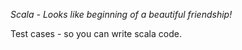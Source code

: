 *Scala - Looks like beginning of a beautiful friendship!*

Test cases - so you can write scala code.
               